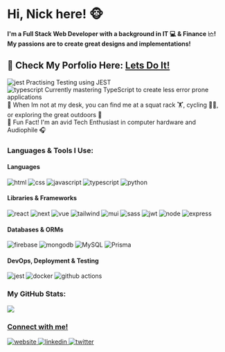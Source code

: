 <h1>Hi, Nick here! 🐵</h1>

<b>I'm a Full Stack Web Developer with a background in IT 💻 & Finance 🗠! <br> My passions are to create great designs and implementations!</b>

<h2> 🌟 Check My Porfolio Here: 
  <a href="https://nickhuynhq.com" target="_blank" rel="noopener noreferrer">
    Lets Do It!
  </a>
</h2> 


<img src="https://img.icons8.com/external-tal-revivo-shadow-tal-revivo/18/null/external-jest-can-collect-code-coverage-information-from-entire-projects-logo-shadow-tal-revivo.png" alt="jest"/> Practising Testing using JEST <br>
<img src="https://img.icons8.com/external-tal-revivo-color-tal-revivo/18/null/external-typescript-an-open-source-programming-language-developed-and-maintained-by-microsoft-logo-color-tal-revivo.png" alt="typescript"/> Currently mastering TypeScript  to create less error prone applications<br>
🌟 When Im not at my desk, you can find me at a squat rack 🏋️, cycling 🚴‍♂️, or exploring the great outdoors 🌲 <br>
📍 Fun Fact! I'm an avid Tech Enthusiast in computer hardware and Audiophile 🎧<br>

<h3>Languages & Tools I Use:</h3>
<h4>Languages</h4>
<p>
<img src="https://img.shields.io/badge/HTML5-E34F26?style=for-the-badge&logo=html5&logoColor=white" alt="html" >
<img src="https://img.shields.io/badge/CSS3-1572B6?style=for-the-badge&logo=css3&logoColor=white" alt="css">
<img src="https://img.shields.io/badge/JavaScript-323330?style=for-the-badge&logo=javascript&logoColor=F7DF1E" alt="javascript">
<img src="https://img.shields.io/badge/TypeScript-007ACC?style=for-the-badge&logo=typescript&logoColor=white" alt="typescript"> 
 <img src="https://img.shields.io/badge/Python-3776AB?style=for-the-badge&logo=python&logoColor=white" alt="python"> 
</p>

<h4>Libraries & Frameworks</h4>
<p>
<img src="https://img.shields.io/badge/React-20232A?style=for-the-badge&logo=react&logoColor=61DAFB" alt="react">
  <img src="https://img.shields.io/badge/Next-black?style=for-the-badge&logo=next.js&logoColor=white" alt="next">
<img src="https://img.shields.io/badge/Vue.js-35495E?style=for-the-badge&logo=vuedotjs&logoColor=4FC08D" alt="vue">
<img src="https://img.shields.io/badge/Tailwind_CSS-38B2AC?style=for-the-badge&logo=tailwind-css&logoColor=white" alt="tailwind">
 <img src="https://img.shields.io/badge/MUI-%230081CB.svg?style=for-the-badge&logo=mui&logoColor=white" alt="mui">
  
<img src="https://img.shields.io/badge/Sass-CC6699?style=for-the-badge&logo=sass&logoColor=white" alt="sass">
 <img src="https://img.shields.io/badge/JWT-000000?style=for-the-badge&logo=JSON%20web%20tokens&logoColor=white" alt="jwt">
<img src="https://img.shields.io/badge/Node.js-339933?style=for-the-badge&logo=nodedotjs&logoColor=white" alt="node">
<img src="https://img.shields.io/badge/Express.js-000000?style=for-the-badge&logo=express&logoColor=white" alt="express">
</p>

<h4>Databases & ORMs</h4>
<p>
<img src="https://img.shields.io/badge/firebase-ffca28?style=for-the-badge&logo=firebase&logoColor=black" alt="firebase">
<img src="https://img.shields.io/badge/MongoDB-4EA94B?style=for-the-badge&logo=mongodb&logoColor=white" alt="mongodb">
<img src="https://img.shields.io/badge/MySQL-005C84?style=for-the-badge&logo=mysql&logoColor=white" alt="MySQL">
<img src="https://img.shields.io/badge/Prisma-3982CE?style=for-the-badge&logo=Prisma&logoColor=white" alt="Prisma"></p>

<h4>DevOps, Deployment & Testing</h4>
<p>
<img src="https://img.shields.io/badge/Jest-C21325?style=for-the-badge&logo=jest&logoColor=white" alt="jest">
<img src="https://img.shields.io/badge/Docker-2CA5E0?style=for-the-badge&logo=docker&logoColor=white" alt="docker">
<img src="https://img.shields.io/badge/GitHub_Actions-2088FF?style=for-the-badge&logo=github-actions&logoColor=white" alt="github actions"</p>


<h3>My GitHub Stats:</h3>
<div><a href="http://github.com/nickhuynhq"><img src="https://github-readme-stats.vercel.app/api?username=nickhuynhq&show_icons=true&hide=&count_private=true&theme=nightowl"</a></div>


<h3>Connect with me!</h3>
<a href="https://nickhuynhq.com" target="_blank" rel="noopener noreferrer">
 <img src="https://img.icons8.com/doodle/48/null/domain.png" alt="website"/>
</a>
<a href="https://www.linkedin.com/in/nickhuynhq/" target="_blank" rel="noopener noreferrer">
  <img src="https://img.icons8.com/doodle/48/null/linkedin-circled.png" alt="linkedin"/>
</a>
<a href="https://twitter.com/nickhuynhq" target="_blank" rel="noopener noreferrer">
  <img src="https://img.icons8.com/doodle/48/null/old-twitter-logo.png" alt="twitter"/>
</div>




